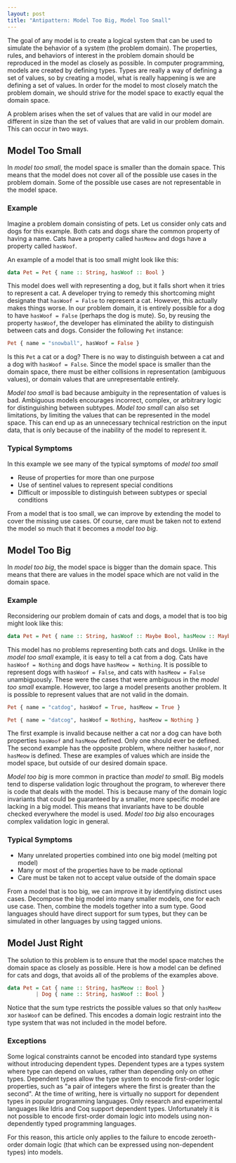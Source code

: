 ```yaml
---
layout: post
title: "Antipattern: Model Too Big, Model Too Small"
---
```


The goal of any model is to create a logical system that can be used to simulate the behavior of a system (the problem domain). The properties, rules, and behaviors of interest in the problem domain should be reproduced in the model as closely as possible. In computer programming, models are created by defining types. Types are really a way of defining a set of values, so by creating a model, what is really happening is we are defining a set of values. In order for the model to most closely match the problem domain, we should strive for the model space to exactly equal the domain space.

A problem arises when the set of values that are valid in our model are different in size than the set of values that are valid in our problem domain. This can occur in two ways.

## Model Too Small
In *model too small*, the model space is smaller than the domain space. This means that the model does not cover all of the possible use cases in the problem domain. Some of the possible use cases are not representable in the model space.

### Example
Imagine a problem domain consisting of pets. Let us consider only cats and dogs for this example. Both cats and dogs share the common property of having a name. Cats have a property called `hasMeow` and dogs have a property called `hasWoof`.

An example of a model that is too small might look like this:
~~~ haskell
data Pet = Pet { name :: String, hasWoof :: Bool }
~~~

This model does well with representing a dog, but it falls short when it tries to represent a cat. A developer trying to remedy this shortcoming might designate that `hasWoof = False` to represent a cat. However, this actually makes things worse. In our problem domain, it is entirely possible for a dog to have `hasWoof = False` (perhaps the dog is mute). So, by reusing the property `hasWoof`, the developer has eliminated the ability to distinguish between cats and dogs. Consider the following `Pet` instance:
``` haskell
Pet { name = "snowball", hasWoof = False }
```
Is this `Pet` a cat or a dog? There is no way to distinguish between a cat and a dog with `hasWoof = False`. Since the model space is smaller than the domain space, there must be either collisions in representation (ambiguous values), or domain values that are unrepresentable entirely.

*Model too small* is bad because ambiguity in the representation of values is bad. Ambiguous models encourages incorrect, complex, or arbitrary logic for distinguishing between subtypes. *Model too small* can also set limitations, by limiting the values that can be represented in the model space. This can end up as an unnecessary technical restriction on the input data, that is only because of the inability of the model to represent it.

### Typical Symptoms
In this example we see many of the typical symptoms of *model too small*
- Reuse of properties for more than one purpose
- Use of sentinel values to represent special conditions
- Difficult or impossible to distinguish between subtypes or special conditions

From a model that is too small, we can improve by extending the model to cover the missing use cases. Of course, care must be taken not to extend the model so much that it becomes a *model too big*.

## Model Too Big
In *model too big*, the model space is bigger than the domain space. This means that there are values in the model space which are not valid in the domain space.

### Example
Reconsidering our problem domain of cats and dogs, a model that is too big might look like this:
~~~ haskell
data Pet = Pet { name :: String, hasWoof :: Maybe Bool, hasMeow :: Maybe Bool }
~~~

This model has no problems representing both cats and dogs. Unlike in the *model too small* example, it is easy to tell a cat from a dog. Cats have `hasWoof = Nothing` and dogs have `hasMeow = Nothing`. It is possible to represent dogs with `hasWoof = False`, and cats with `hasMeow = False` unambiguously. These were the cases that were ambiguous in the *model too small* example. However, too large a model presents another problem. It is possible to represent values that are not valid in the domain.

~~~ haskell
Pet { name = "catdog", hasWoof = True, hasMeow = True }

Pet { name = "datcog", hasWoof = Nothing, hasMeow = Nothing }
~~~

The first example is invalid because neither a cat nor a dog can have both properties `hasWoof` and `hasMeow` defined. Only one should ever be defined. The second example has the opposite problem, where neither `hasWoof`, nor `hasMeow` is defined. These are examples of values which are inside the model space, but outside of our desired domain space.

*Model too big* is more common in practice than *model to small*. Big models tend to disperse validation logic throughout the program, to wherever there is code that deals with the model. This is because many of the domain logic invariants that could be guaranteed by a smaller, more specific model are lacking in a big model. This means that invariants have to be double checked everywhere the model is used. *Model too big* also encourages complex validation logic in general.

### Typical Symptoms
- Many unrelated properties combined into one big model (melting pot model)
- Many or most of the properties have to be made optional
- Care must be taken not to accept value outside of the domain space

From a model that is too big, we can improve it by identifying distinct uses cases. Decompose the big model into many smaller models, one for each use case. Then, combine the models together into a sum type. Good languages should have direct support for sum types, but they can be simulated in other languages by using tagged unions.


## Model Just Right
The solution to this problem is to ensure that the model space matches the domain space as closely as possible. Here is how a model can be defined for cats and dogs, that avoids all of the problems of the examples above.
~~~ haskell
data Pet = Cat { name :: String, hasMeow :: Bool }
         | Dog { name :: String, hasWoof :: Bool }
~~~

Notice that the sum type restricts the possible values so that only `hasMeow` xor `hasWoof` can be defined. This encodes a domain logic restraint into the type system that was not included in the model before.

### Exceptions
Some logical constraints cannot be encoded into standard type systems without introducing dependent types. Dependent types are a types system where type can depend on values, rather than depending only on other types. Dependent types allow the type system to encode first-order logic properties, such as "a pair of integers where the first is greater than the second". At the time of writing, here is virtually no support for dependent types in popular programming languages. Only research and experimental languages like Idris and Coq support dependent types. Unfortunately it is not possible to encode first-order domain logic into models using non-dependently typed programming languages.

For this reason, this article only applies to the failure to encode zeroeth-order domain logic (that which can be expressed using non-dependent types) into models.
